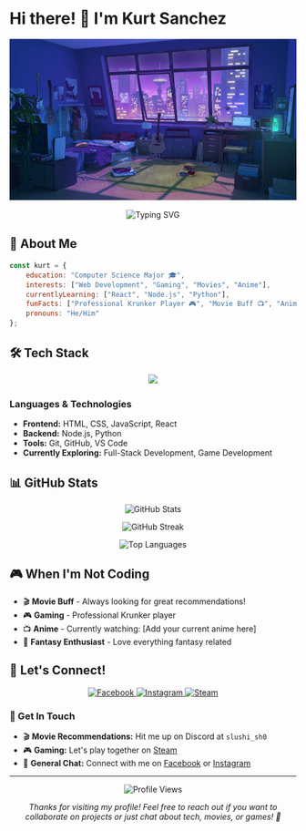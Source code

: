 # Hi there! 👋 I'm Kurt Sanchez

<p align="center">
  <img src="https://github.com/Krt-dev/Krt-dev/blob/master/images/roomBanner.png?raw=true" alt="Welcome Banner" width="800"/>
</p>

<p align="center">
  <img src="https://readme-typing-svg.herokuapp.com?font=Fira+Code&pause=1000&color=36BCF7&center=true&vCenter=true&width=435&lines=Computer+Science+Student;Full-Stack+Developer;Gaming+Enthusiast;Always+Learning+Something+New!" alt="Typing SVG" />
</p>

## 🚀 About Me


```javascript
const kurt = {
    education: "Computer Science Major 🎓",
    interests: ["Web Development", "Gaming", "Movies", "Anime"],
    currentlyLearning: ["React", "Node.js", "Python"],
    funFacts: ["Professional Krunker Player 🎮", "Movie Buff 📺", "Anime Enthusiast 🗾"],
    pronouns: "He/Him"
};
```


## 🛠️ Tech Stack

<p align="center">
  <img src="https://skillicons.dev/icons?i=js,html,css,react,nodejs,python,git,github,vscode" />
</p>

### Languages & Technologies
- **Frontend:** HTML, CSS, JavaScript, React
- **Backend:** Node.js, Python
- **Tools:** Git, GitHub, VS Code
- **Currently Exploring:** Full-Stack Development, Game Development

## 📊 GitHub Stats

<p align="center">
  <img src="https://github-readme-stats.vercel.app/api?username=Krt-dev&show_icons=true&theme=tokyonight" alt="GitHub Stats" />
</p>

<p align="center">
  <img src="https://github-readme-streak-stats.herokuapp.com/?user=Krt-dev&theme=tokyonight" alt="GitHub Streak" />
</p>

<p align="center">
  <img src="https://github-readme-stats.vercel.app/api/top-langs/?username=Krt-dev&layout=compact&theme=tokyonight" alt="Top Languages" />
</p>

## 🎮 When I'm Not Coding

- 🎬 **Movie Buff** - Always looking for great recommendations!
- 🎮 **Gaming** - Professional Krunker player 
- 📺 **Anime** - Currently watching: [Add your current anime here]
- 🧝 **Fantasy Enthusiast** - Love everything fantasy related

## 🤝 Let's Connect!

<p align="center">
  <a href="https://www.facebook.com/theSushiSashi">
    <img src="https://img.shields.io/badge/Facebook-1877F2?style=for-the-badge&logo=facebook&logoColor=white" alt="Facebook" />
  </a>
  <a href="https://www.instagram.com/hertzkertz">
    <img src="https://img.shields.io/badge/Instagram-E4405F?style=for-the-badge&logo=instagram&logoColor=white" alt="Instagram" />
  </a>
  <a href="https://steamcommunity.com/id/NIGHTSMILE">
    <img src="https://img.shields.io/badge/Steam-000000?style=for-the-badge&logo=steam&logoColor=white" alt="Steam" />
  </a>
</p>

### 💬 Get In Touch
- 🎬 **Movie Recommendations:** Hit me up on Discord at `slushi_sh0`
- 🎮 **Gaming:** Let's play together on [Steam](https://steamcommunity.com/id/NIGHTSMILE)
- 📱 **General Chat:** Connect with me on [Facebook](https://www.facebook.com/theSushiSashi) or [Instagram](https://www.instagram.com/hertzkertz)

---

<p align="center">
  <img src="https://komarev.com/ghpvc/?username=Krt-dev&color=brightgreen" alt="Profile Views" />
</p>

<p align="center">
  <i>Thanks for visiting my profile! Feel free to reach out if you want to collaborate on projects or just chat about tech, movies, or games! 🚀</i>
</p>


